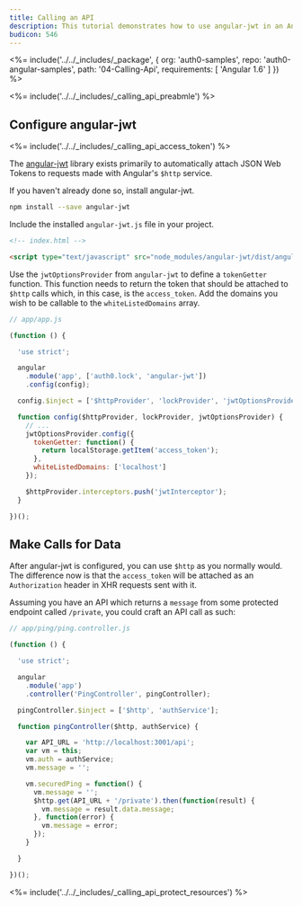 ```yaml
---
title: Calling an API
description: This tutorial demonstrates how to use angular-jwt in an AngularJS application to make authenticated API calls
budicon: 546
---
```


<%= include('../../_includes/_package', {
  org: 'auth0-samples',
  repo: 'auth0-angular-samples',
  path: '04-Calling-Api',
  requirements: [
    'Angular 1.6'
  ]
}) %>

<%= include('../../_includes/_calling_api_preabmle') %>

## Configure angular-jwt

<%= include('../../_includes/_calling_api_access_token') %>

The [angular-jwt](https://github.com/auth0/angular-jwt) library exists primarily to automatically attach JSON Web Tokens to requests made with Angular's `$http` service.

If you haven't already done so, install angular-jwt.

```bash
npm install --save angular-jwt
```

Include the installed `angular-jwt.js` file in your project.

```html
<!-- index.html -->

<script type="text/javascript" src="node_modules/angular-jwt/dist/angular-jwt.js"></script>
```

Use the `jwtOptionsProvider` from `angular-jwt` to define a `tokenGetter` function. This function needs to return the token that should be attached to `$http` calls which, in this case, is the `access_token`. Add the domains you wish to be callable to the `whiteListedDomains` array.

```js
// app/app.js

(function () {

  'use strict';

  angular
    .module('app', ['auth0.lock', 'angular-jwt'])
    .config(config);

  config.$inject = ['$httpProvider', 'lockProvider', 'jwtOptionsProvider'];

  function config($httpProvider, lockProvider, jwtOptionsProvider) {
    // ...
    jwtOptionsProvider.config({
      tokenGetter: function() {
        return localStorage.getItem('access_token');
      },
      whiteListedDomains: ['localhost']
    });

    $httpProvider.interceptors.push('jwtInterceptor');
  }

})();
```

## Make Calls for Data

After angular-jwt is configured, you can use `$http` as you normally would. The difference now is that the `access_token` will be attached as an `Authorization` header in XHR requests sent with it.

Assuming you have an API which returns a `message` from some protected endpoint called `/private`, you could craft an API call as such:

```js
// app/ping/ping.controller.js

(function () {

  'use strict';

  angular
    .module('app')
    .controller('PingController', pingController);

  pingController.$inject = ['$http', 'authService'];

  function pingController($http, authService) {

    var API_URL = 'http://localhost:3001/api';
    var vm = this;
    vm.auth = authService;
    vm.message = '';

    vm.securedPing = function() {
      vm.message = '';
      $http.get(API_URL + '/private').then(function(result) {
        vm.message = result.data.message;
      }, function(error) {
        vm.message = error;
      });
    }

  }

})();
```

<%= include('../../_includes/_calling_api_protect_resources') %>